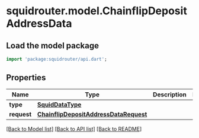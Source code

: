 # squidrouter.model.ChainflipDepositAddressData

## Load the model package
```dart
import 'package:squidrouter/api.dart';
```

## Properties
Name | Type | Description | Notes
------------ | ------------- | ------------- | -------------
**type** | [**SquidDataType**](SquidDataType.md) |  | 
**request** | [**ChainflipDepositAddressDataRequest**](ChainflipDepositAddressDataRequest.md) |  | 

[[Back to Model list]](../README.md#documentation-for-models) [[Back to API list]](../README.md#documentation-for-api-endpoints) [[Back to README]](../README.md)



